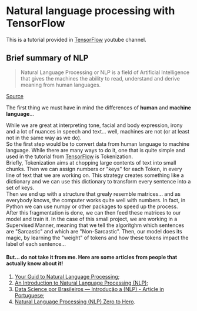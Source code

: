 # Natural language processing with TensorFlow

This is a tutorial provided in [TensorFlow](https://www.youtube.com/watch?v=fNxaJsNG3-s&list=PLQY2H8rRoyvzDbLUZkbudP-MFQZwNmU4S) youtube channel.

## Brief summary of NLP

<blockquote>
Natural Language Processing or NLP is a field of Artificial Intelligence that gives the machines the ability to read, understand and derive meaning from human languages.
</blockquote>

[Source](https://towardsdatascience.com/your-guide-to-natural-language-processing-nlp-48ea2511f6e1)

The first thing we must have in mind the differences of **human** and **machine language**... <br>

While we are great at interpreting tone, facial and body expression, irony and a lot of nuances in speech and text... well, machines are not (or at least not in the same way as we do).<br>
So the first step would be to convert data from human language to machine language. While there are many ways to do it, one that is quite simple and used in the tutorial from [TensorFlow](https://www.youtube.com/watch?v=fNxaJsNG3-s&list=PLQY2H8rRoyvzDbLUZkbudP-MFQZwNmU4S) is Tokenization. <br>
Briefly, Tokenization aims at chopping large contents of text into small chunks. Then we can assign numbers or "keys" for each Token, in every line of text that we are working on. This strategy creates something like a dictionary and we can use this dictionary to transform every sentence into a set of keys. <br>
Then we end up with a structure that grealy resemble matrices... and as everybody knows, the computer works quite well with numbers. In fact, in Python we can use numpy or other packages to speed up the process.<br>
After this fragmentation is done, we can then feed these matrices to our model and train it. In the case of this small project, we are working in a Supervised Manner, meaning that we tell the algoritghm which sentences are "Sarcastic" and which are "Non-Sarcastic". Then, our model does its magic, by learning the "weight" of tokens and how these tokens impact the label of each sentence...

#### But... do not take it from me. Here are some articles from people that actually know about it!

1. [Your Guid to Natural Language Processing](https://towardsdatascience.com/your-guide-to-natural-language-processing-nlp-48ea2511f6e1);
2. [An Introduction to Natural Language Processing (NLP)](https://medium.com/@ODSC/an-introduction-to-natural-language-processing-nlp-8e476d9f5f59);
3. [Data Science por Brasileiros — Introdução a (NLP) - Article in Portuguese](https://medium.com/@adilmarcoelhodantas/data-science-pt-nlp-70c696b59f00);
4. [Natural Language Processing (NLP) Zero to Hero](https://www.youtube.com/watch?v=fNxaJsNG3-s&list=PLQY2H8rRoyvzDbLUZkbudP-MFQZwNmU4S).
